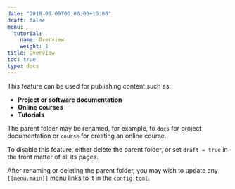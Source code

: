 ```yaml
---
date: "2018-09-09T00:00:00+10:00"
draft: false
menu:
  tutorial:
    name: Overview
    weight: 1
title: Overview
toc: true
type: docs
---
```


This feature can be used for publishing content such as:

* **Project or software documentation**
* **Online courses**
* **Tutorials**

The parent folder may be renamed, for example, to `docs` for project documentation or `course` for creating an online course.

To disable this feature, either delete the parent folder, or set `draft = true` in the front matter of all its pages. 

After renaming or deleting the parent folder, you may wish to update any `[[menu.main]]` menu links to it in the `config.toml`. 
